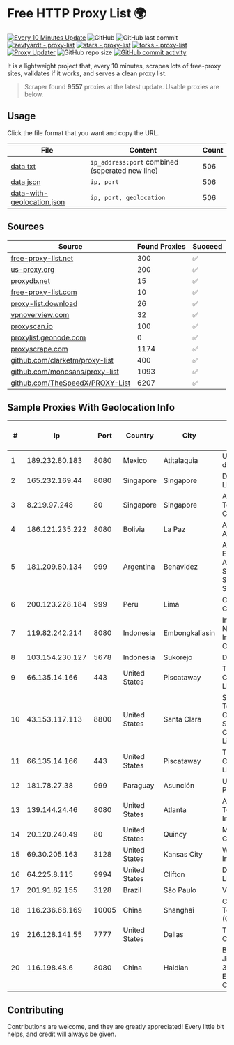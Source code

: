 
# Free HTTP Proxy List 🌍

[![Every 10 Minutes Update](https://github.com/mertguvencli/http-proxy-list/actions/workflows/main.yml/badge.svg?branch=main)](https://github.com/mertguvencli/http-proxy-list/actions/workflows/main.yml)
![GitHub](https://img.shields.io/github/license/mertguvencli/http-proxy-list)
![GitHub last commit](https://img.shields.io/github/last-commit/mertguvencli/http-proxy-list)
[![zevtyardt - proxy-list](https://img.shields.io/static/v1?label=zevtyardt&message=proxy-list&color=blue&logo=github)](https://github.com/zevtyardt/proxy-list "Go to GitHub repo")
[![stars - proxy-list](https://img.shields.io/github/stars/zevtyardt/proxy-list?style=social)](https://github.com/zevtyardt/proxy-list)
[![forks - proxy-list](https://img.shields.io/github/forks/zevtyardt/proxy-list?style=social)](https://github.com/zevtyardt/proxy-list)
[![Proxy Updater](https://github.com/zevtyardt/proxy-list/workflows/Proxy%20Updater/badge.svg)](https://github.com/zevtyardt/proxy-list/actions?query=workflow:"Proxy+Updater")
![GitHub repo size](https://img.shields.io/github/repo-size/zevtyardt/proxy-list)
[![GitHub commit activity](https://img.shields.io/github/commit-activity/m/zevtyardt/proxy-list?logo=commits)](https://github.com/zevtyardt/proxy-list/commits/main)

It is a lightweight project that, every 10 minutes, scrapes lots of free-proxy sites, validates if it works, and serves a clean proxy list.

> Scraper found **9557** proxies at the latest update. Usable proxies are below.

## Usage

Click the file format that you want and copy the URL.

|File|Content|Count|
|----|-------|-----|
|[data.txt](https://raw.githubusercontent.com/mertguvencli/http-proxy-list/main/proxy-list/data.txt)|`ip_address:port` combined (seperated new line)|506|
|[data.json](https://raw.githubusercontent.com/mertguvencli/http-proxy-list/main/proxy-list/data.json)|`ip, port`|506|
|[data-with-geolocation.json](https://raw.githubusercontent.com/mertguvencli/http-proxy-list/main/proxy-list/data-with-geolocation.json)|`ip, port, geolocation`|506|

## Sources

|Source|Found Proxies|Succeed|
|------|-------------|-------|
|[free-proxy-list.net](https://free-proxy-list.net)|300|✅|
|[us-proxy.org](https://www.us-proxy.org)|200|✅|
|[proxydb.net](http://proxydb.net)|15|✅|
|[free-proxy-list.com](https://free-proxy-list.com/?page=&port=&type%5B%5D=http&type%5B%5D=https&up_time=0&search=Search)|10|✅|
|[proxy-list.download](https://www.proxy-list.download/HTTP)|26|✅|
|[vpnoverview.com](https://vpnoverview.com/privacy/anonymous-browsing/free-proxy-servers)|32|✅|
|[proxyscan.io](https://www.proxyscan.io)|100|✅|
|[proxylist.geonode.com](https://proxylist.geonode.com/api/proxy-list?limit=300&page=1&sort_by=lastChecked&sort_type=desc&protocols=http,https)|0|✅|
|[proxyscrape.com](https://api.proxyscrape.com/v2/?request=displayproxies&protocol=http&timeout=10000&country=all&ssl=all&anonymity=all)|1174|✅|
|[github.com/clarketm/proxy-list](https://raw.githubusercontent.com/clarketm/proxy-list/master/proxy-list-raw.txt)|400|✅|
|[github.com/monosans/proxy-list](https://raw.githubusercontent.com/monosans/proxy-list/main/proxies/http.txt)|1093|✅|
|[github.com/TheSpeedX/PROXY-List](https://raw.githubusercontent.com/TheSpeedX/PROXY-List/master/http.txt)|6207|✅|


## Sample Proxies With Geolocation Info

|#|Ip|Port|Country|City|Internet Service Provider|
|-|--|----|-------|----|-------------------------|
|1|189.232.80.183|8080|Mexico|Atitalaquia|Uninet S.A. de C.V.|
|2|165.232.169.44|8080|Singapore|Singapore|DigitalOcean, LLC|
|3|8.219.97.248|80|Singapore|Singapore|Alibaba (US) Technology Co., Ltd.|
|4|186.121.235.222|8080|Bolivia|La Paz|AXS Bolivia S. A.|
|5|181.209.80.134|999|Argentina|Benavidez|ARSAT - Empresa Argentina de Soluciones Satelitales S.A.|
|6|200.123.228.184|999|Peru|Lima|Cable Selva Central S.A.C.|
|7|119.82.242.214|8080|Indonesia|Embongkaliasin|Indonesia Network Information Center|
|8|103.154.230.127|5678|Indonesia|Sukorejo|DIGITNET|
|9|66.135.14.166|443|United States|Piscataway|The Constant Company, LLC|
|10|43.153.117.113|8800|United States|Santa Clara|Shenzhen Tencent Computer Systems Company Limited|
|11|66.135.14.166|443|United States|Piscataway|The Constant Company, LLC|
|12|181.78.27.38|999|Paraguay|Asunción|Ufinet Paraguay S.A|
|13|139.144.24.46|8080|United States|Atlanta|Akamai Technologies, Inc.|
|14|20.120.240.49|80|United States|Quincy|Microsoft Corporation|
|15|69.30.205.163|3128|United States|Kansas City|WholeSale Internet|
|16|64.225.8.115|9994|United States|Clifton|DigitalOcean, LLC|
|17|201.91.82.155|3128|Brazil|São Paulo|Vivo|
|18|116.236.68.169|10005|China|Shanghai|China Telecom (Group)|
|19|216.128.141.55|7777|United States|Dallas|The Constant Company|
|20|116.198.48.6|8080|China|Haidian|Beijing Jingdong 360 Degree E-commerce Co., Ltd.|



## Contributing

Contributions are welcome, and they are greatly appreciated! Every
little bit helps, and credit will always be given.

